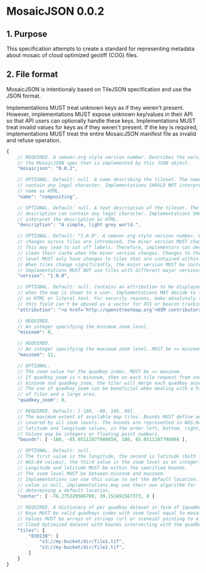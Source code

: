 # MosaicJSON 0.0.2

## 1. Purpose

This specification attempts to create a standard for representing
metadata about mosaic of cloud optimized geotiff (COG) files.

## 2. File format

MosaicJSON is intentionaly based on TileJSON specification and use the JSON format.

Implementations MUST treat unknown keys as if they weren't present.
However, implementations MUST expose unknown key/values in their API
so that API users can optionally handle these keys. Implementations MUST
treat invalid values for keys as if they weren't present. If the key is
required, implementations MUST treat the entire MosaicJSON manifest file
as invalid and refuse operation.


```javascript
{
    // REQUIRED. A semver.org style version number. Describes the version of
    // the MosaicJSON spec that is implemented by this JSON object.
    "mosaicjson": "0.0.2",

    // OPTIONAL. Default: null. A name describing the tileset. The name can
    // contain any legal character. Implementations SHOULD NOT interpret the
    // name as HTML.
    "name": "compositing",

    // OPTIONAL. Default: null. A text description of the tileset. The
    // description can contain any legal character. Implementations SHOULD NOT
    // interpret the description as HTML.
    "description": "A simple, light grey world.",

    // OPTIONAL. Default: "1.0.0". A semver.org style version number. When
    // changes across files are introduced, the minor version MUST change.
    // This may lead to cut off labels. Therefore, implementors can decide to
    // clean their cache when the minor version changes. Changes to the patch
    // level MUST only have changes to tiles that are contained within one tile.
    // When tiles change significantly, the major version MUST be increased.
    // Implementations MUST NOT use tiles with different major versions.
    "version": "1.0.0",

    // OPTIONAL. Default: null. Contains an attribution to be displayed
    // when the map is shown to a user. Implementations MAY decide to treat this
    // as HTML or literal text. For security reasons, make absolutely sure that
    // this field can't be abused as a vector for XSS or beacon tracking.
    "attribution": "<a href='http://openstreetmap.org'>OSM contributors</a>",

    // REQUIRED.
    // An integer specifying the minimum zoom level.
    "minzoom": 0,

    // REQUIRED.
    // An integer specifying the maximum zoom level. MUST be >= minzoom.
    "maxzoom": 11,

    // OPTIONAL.
    // The zoom value for the quadkey index. MUST be =< maxzoom.
    // If quadkey_zoom is > minzoom, then on each tile request from zoom between 
    // minzoom and quadkey_zoom, the tiler will merge each quadkey asset lists.
    // The use of quadkey_zoom can be beneficial when dealing with a high number
    // of files and a large area.
    "quadkey_zoom": 0,

    // REQUIRED. Default: [-180, -90, 180, 90].
    // The maximum extent of available map tiles. Bounds MUST define an area
    // covered by all zoom levels. The bounds are represented in WGS:84
    // latitude and longitude values, in the order left, bottom, right, top.
    // Values may be integers or floating point numbers.
    "bounds": [ -180, -85.05112877980659, 180, 85.0511287798066 ],

    // OPTIONAL. Default: null.
    // The first value is the longitude, the second is latitude (both in
    // WGS:84 values), the third value is the zoom level as an integer.
    // Longitude and latitude MUST be within the specified bounds.
    // The zoom level MUST be between minzoom and maxzoom.
    // Implementations can use this value to set the default location. If the
    // value is null, implementations may use their own algorithm for
    // determining a default location.
    "center": [ -76.275329586789, 39.153492567373, 8 ]

    // REQUIRED. A dictionary of per quadkey dataset in form of {quadkeys: [datasets]} pairs.
    // Keys MUST be valid quadkeys index with zoom level equal to mosaic `minzoom`.
    // Values MUST be arrays of strings (url or sceneid) pointing to a 
    // Cloud Optimized dataset with bounds intersecting with the quadkey bounds.
    "tiles": {
        "030130": [
            "s3://my-bucket/dir/file1.tif",
            "s3://my-bucket/dir/file2.tif",
        ]
    }
}
```
